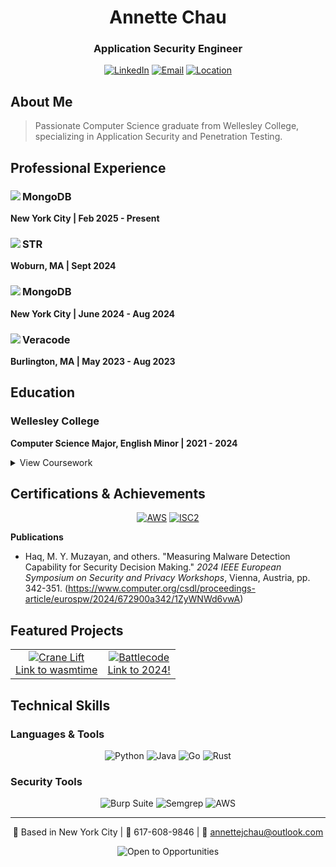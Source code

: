 <div align="center">

# Annette Chau
### Application Security Engineer

[![LinkedIn](https://img.shields.io/badge/LinkedIn-Connect-blue?style=for-the-badge&logo=linkedin)](https://linkedin.com/in/annette-chau/)
[![Email](https://img.shields.io/badge/Email-Contact-red?style=for-the-badge&logo=gmail)](mailto:annettejchau@outlook.com)
[![Location](https://img.shields.io/badge/Location-New_York_City-green?style=for-the-badge&logo=google-maps)](https://www.google.com/maps/place/New-York-City,NY)

</div>

## About Me
> Passionate Computer Science graduate from Wellesley College, specializing in Application Security and Penetration Testing.


## Professional Experience

### MongoDB <img src="https://img.shields.io/badge/Role-Software_Engineer_2-blue?style=flat-square&logo=mongodb" align="left">
**New York City | Feb 2025 - Present**  

### STR <img src="https://img.shields.io/badge/Role-Software_Engineering_Co--op-blue?style=flat-square" align="left">
**Woburn, MA | Sept 2024**

### MongoDB <img src="https://img.shields.io/badge/Role-Cloud_Security_Intern-blue?style=flat-square&logo=mongodb" align="left">
**New York City | June 2024 - Aug 2024**

### Veracode <img src="https://img.shields.io/badge/Role-Product_Security_Intern-blue?style=flat-square" align="left">
**Burlington, MA | May 2023 - Aug 2023**


## Education

### Wellesley College
**Computer Science Major, English Minor | 2021 - 2024**

<details>
<summary>View Coursework</summary>

#### Key Coursework
- Computer Systems & Cybersecurity
- Algorithms & Theory of Computation
- Computer Networks
- Mobile App Development
- Systems Modeling

#### Research
- Wellesley Programming Systems Lab
- MIT Sloan CAMS Lab (Ransomware Research)

</details>

## Certifications & Achievements

<div align="center">

[![AWS](https://img.shields.io/badge/AWS-Certified_Cloud_Practitioner-orange?style=for-the-badge&logo=amazon-aws)](https://www.credly.com/org/amazon-web-services)
[![ISC2](https://img.shields.io/badge/ISC2-Certified_in_Cybersecurity-blue?style=for-the-badge&logo=isc2)](https://www.isc2.org)

</div>

**Publications**

- Haq, M. Y. Muzayan, and others. "Measuring Malware Detection Capability for Security Decision Making." *2024 IEEE European Symposium on Security and Privacy Workshops*, Vienna, Austria, pp. 342-351.
(https://www.computer.org/csdl/proceedings-article/eurospw/2024/672900a342/1ZyWNWd6vwA)

## Featured Projects

<table>
<tr>
<td align="center">
  <a href="https://github.com/aj-chau/wasmtime"><img src="https://img.shields.io/badge/Crane_Lift-IR_Fuzzer-red?style=for-the-badge" alt="Crane Lift"/><br>Link to wasmtime</a>
</td>
<td align="center">
  <a href="https://github.com/aj-chau/battlecode25"><img src="https://img.shields.io/badge/MIT-Battlecode-blue?style=for-the-badge" alt="Battlecode"/><br>Link to 2024!</a>
</tr>
</table>

## Technical Skills

### Languages & Tools
<div align="center">

![Python](https://img.shields.io/badge/Python-Expert-blue?style=flat-square&logo=python)
![Java](https://img.shields.io/badge/Java-Advanced-orange?style=flat-square&logo=java)
![Go](https://img.shields.io/badge/Go-Learning-blue?style=flat-square&logo=go)
![Rust](https://img.shields.io/badge/Rust-Learning-red?style=flat-square&logo=rust)

</div>

### Security Tools
<div align="center">

![Burp Suite](https://img.shields.io/badge/Burp_Suite-Professional-orange?style=flat-square)
![Semgrep](https://img.shields.io/badge/Semgrep-Learning-blue?style=flat-square)
![AWS](https://img.shields.io/badge/AWS-Certified-yellow?style=flat-square&logo=amazon-aws)

</div>

---
<div align="center">

📍 Based in New York City | 📱 617-608-9846 | 📧 annettejchau@outlook.com

<img src="https://img.shields.io/badge/Open_to-Security_Opportunities-green?style=for-the-badge" alt="Open to Opportunities"/>

</div>
